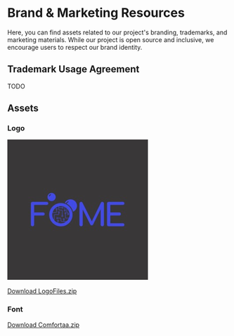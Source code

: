 # Brand & Marketing Resources

Here, you can find assets related to our project's branding, trademarks, and marketing materials. While our project is open source and inclusive, we encourage users to respect our brand identity.

## Trademark Usage Agreement

TODO

## Assets

### Logo

![FOME Logo](./100-brand-and-marketing/assets/logo-small.jpg)

[Download LogoFiles.zip](./100-brand-and-marketing/assets/LogoFiles.zip)

### Font

[Download Comfortaa.zip](./100-brand-and-marketing/assets/Comfortaa.zip)

